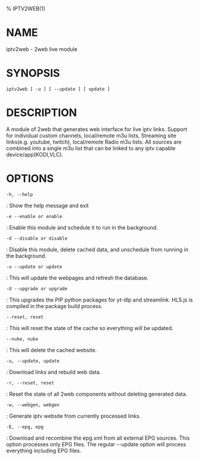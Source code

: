 % IPTV2WEB(1)

NAME
====

iptv2web - 2web live module

SYNOPSIS
========

`iptv2web [ -u ] [ --update ] [ update ]`

DESCRIPTION
===========

A module of 2web that generates web interface for live iptv links. Support for individual custom channels, local/remote m3u lists, Streaming site links(e.g. youtube, twitch), local/remote Radio m3u lists. All sources are combined into a single m3u list that can be linked to any iptv capable device/app(KODI,VLC).

OPTIONS
=======

`-h, --help`

:   Show the help message and exit

`-e --enable or enable`

:  Enable this module and schedule it to run in the background.

`-d --disable or disable`

:  Disable this module, delete cached data, and unschedule from running in the background.

`-u --update or update`

:  This will update the webpages and refresh the database.

`-U --upgrade or upgrade`

:  This upgrades the PIP python packages for yt-dlp and streamlink. HLS.js is compiled in the package build process.

`--reset, reset`

:  This will reset the state of the cache so everything will be updated.

`--nuke, nuke`

:   This will delete the cached website.

`-u, --update, update`

:   Download links and rebuild web data.

`-r, --reset, reset`

:   Reset the state of all 2web components without deleting generated data.

`-w, --webgen, webgen`

:   Generate iptv website from currently processed links.

`-E, --epg, epg`

:   Download and recombine the epg.xml from all external EPG sources. This option processes only EPG files. The regular --update option will process everything including EPG files.
